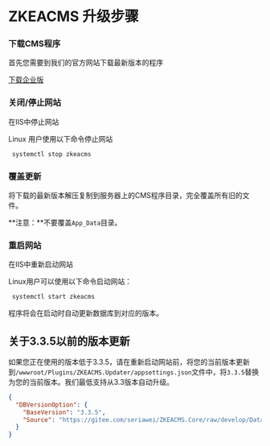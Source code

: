 # ZKEACMS 升级步骤
### 下载CMS程序
首先您需要到我们的官方网站下载最新版本的程序

[下载企业版](https://www.zkea.net/download)

### 关闭/停止网站
在IIS中停止网站

Linux 用户使用以下命令停止网站
``` bash
 systemctl stop zkeacms
```

### 覆盖更新
将下载的最新版本解压复制到服务器上的CMS程序目录，完全覆盖所有旧的文件。

**注意：**不要覆盖`App_Data`目录。

### 重启网站
在IIS中重新启动网站

Linux用户可以使用以下命令启动网站：
``` bash
 systemctl start zkeacms
```
程序将会在启动时自动更新数据库到对应的版本。

## 关于3.3.5以前的版本更新
如果您正在使用的版本低于3.3.5，请在重新启动网站前，将您的当前版本更新到`/wwwroot/Plugins/ZKEACMS.Updater/appsettings.json`文件中，将`3.3.5`替换为您的当前版本。我们最低支持从3.3版本自动升级。
``` json
{
  "DBVersionOption": {
    "BaseVersion": "3.3.5",
    "Source": "https://gitee.com/seriawei/ZKEACMS.Core/raw/develop/DataBase"
  }
}
```